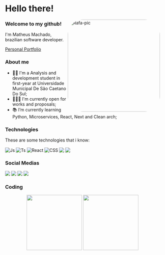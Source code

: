 # Hello there!

<img align="right" alt="Rafa-pic" height="300" style="border-radius:50px;" src="https://media.discordapp.net/attachments/787508720786735117/959124777312845854/f094753581c6b98d1dd89d71d4044367.jpg">


### Welcome to my github! <br>
I'm Matheus Machado, brazilian software developer.

<div align="left">
  <a href="https://matheusmachado.dev/">Personal Portfolio</a>
</div>

### About me


* 👨‍🎓  I'm a Analysis and development student in first-year at Universidade Municipal De São Caetano Do Sul;
* 👩🏻‍💻 I'm currently open for works and proposals;
* 📚  I’m currently learning Python, Microservices, React, Next and Clean arch;
  
### Technologies
  
  These are some technologies that i know:
<div style="display: inline_block">
  <img align="center" alt="Js" src="https://camo.githubusercontent.com/cf1a0ef083a2372d7f66b4691d5d25bfd8c098f42871e8da90edb1f32ed187c4/68747470733a2f2f696d672e736869656c64732e696f2f62616467652f2d4a6176615363726970742d626c61636b3f7374796c653d666c61742d737175617265266c6f676f3d6a617661736372697074">
  <img align="center" alt="Ts" src="https://camo.githubusercontent.com/44786ee82109a02ae6adb26b8b93aa5830f7e1bfc2a432dcc27da4088a37b288/68747470733a2f2f696d672e736869656c64732e696f2f62616467652f52656163742d3230323332413f7374796c653d666c61742d737175617265266c6f676f3d7265616374266c6f676f436f6c6f723d363144414642">
  <img align="center" alt="React" src="https://camo.githubusercontent.com/fbffce5072e2d8fa2600497790a35fd2b3b3514608bc6d899617b8d7acee1e60/68747470733a2f2f696d672e736869656c64732e696f2f62616467652f2d507974686f6e2d3030374143433f7374796c653d666c61742d737175617265266c6f676f3d707974686f6e266c6f676f436f6c6f723d7768697465">
  <img align="center" alt="CSS" src="https://camo.githubusercontent.com/314eb111abf9ce9bc943dace38c7a98b0edf22b6c9581330a8e24d0d33d85d86/68747470733a2f2f696d672e736869656c64732e696f2f62616467652f547970657363726970742532302d2532334633373632362e7376673f267374796c653d666c61742d737175617265266c6f676f3d54797065736372697074266c6f676f436f6c6f723d7768697465">
  <img align="center" src="https://camo.githubusercontent.com/0c3a16a22ae058cfe38a06dc9ea16404cf006409262f547c9ccfa3ec8b30f71e/68747470733a2f2f696d672e736869656c64732e696f2f62616467652f2d48544d4c352d4533344632363f7374796c653d666c61742d737175617265266c6f676f3d68746d6c35266c6f676f436f6c6f723d7768697465">
  <img align="center" src="https://camo.githubusercontent.com/7f73136d92799b19be179d1ed87b461120c35ed917c7d5ab59a7606209da7bd3/68747470733a2f2f696d672e736869656c64732e696f2f62616467652f457870726573732e6a732d3030303030303f7374796c653d666f722d7468652d6261646765266c6f676f3d65787072657373266c6f676f436f6c6f723d7768697465">
</div>
  
 
### Social Medias
<div>
  
  <a href="https://instagram.com/dprsanchez" target="_blank"><img src="https://img.shields.io/badge/-Instagram-%23E4405F?style=for-the-badge&logo=instagram&logoColor=white" target="_blank"></a>
 	<a href="https://www.twitch.tv/sxnchezlol" target="_blank"><img src="https://img.shields.io/badge/Twitch-9146FF?style=for-the-badge&logo=twitch&logoColor=white" target="_blank"></a>
  <a href = "matheus.machado@uscsonline.com.br"><img src="https://img.shields.io/badge/-Gmail-%23333?style=for-the-badge&logo=gmail&logoColor=white" target="_blank"></a>
  <a href="https://www.linkedin.com/in/matheus-machado-661941227" target="_blank"><img src="https://img.shields.io/badge/-LinkedIn-%230077B5?style=for-the-badge&logo=linkedin&logoColor=white" target="_blank"></a> 
 
</div>

### Coding

<div align="center">
  <img align="center" height="180em" src="https://github-readme-stats.vercel.app/api?username=notsanchez&show_icons=true&theme=dark&include_all_commits=true&count_private=dark"/>
  <img align="center" height="180em" src="https://github-readme-stats.vercel.app/api/top-langs/?username=notsanchez&layout=compact&langs_count=7&theme=dark"/>
</div>
